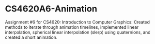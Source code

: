 # CS4620A6-Animation
Assignment #6 for CS4620: Introduction to Computer Graphics: Created methods to iterate through animation timelines, implemented linear interpolation, spherical linear interpolation (slerp) using quaternions, and created a short animation.
